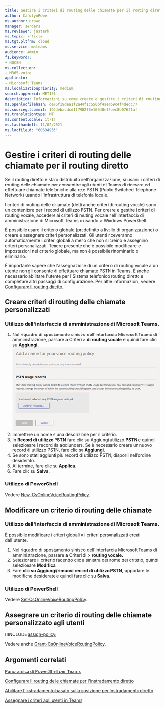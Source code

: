 ```yaml
---
title: Gestire i criteri di routing delle chiamate per il routing diretto
author: CarolynRowe
ms.author: crowe
manager: serdars
ms.reviewer: jastark
ms.topic: article
ms.tgt.pltfrm: cloud
ms.service: msteams
audience: Admin
f1.keywords:
- NOCSH
ms.collection:
- M365-voice
appliesto:
- Microsoft Teams
ms.localizationpriority: medium
search.appverid: MET150
description: Informazioni su come creare e gestire i criteri di routing delle chiamate in Microsoft Teams.
ms.openlocfilehash: dec6f19dea1f2a44f1c550bf4ae6b9c4f4dedc77
ms.sourcegitcommit: 197debacdcd1f7902f6e16940ef9bec8b07641af
ms.translationtype: MT
ms.contentlocale: it-IT
ms.lasthandoff: 11/02/2021
ms.locfileid: "60634935"
---
```

# <a name="manage-call-routing-policies-for-direct-routing"></a>Gestire i criteri di routing delle chiamate per il routing diretto

Se il routing [](direct-routing-landing-page.md) diretto è stato distribuito nell'organizzazione, si usano i criteri di routing delle chiamate per consentire agli utenti di Teams di ricevere ed effettuare chiamate telefoniche alla rete PSTN (Public Switched Telephone Network) usando l'infrastruttura di telefonia locale.

I criteri di routing delle chiamate (detti anche criteri di routing vocale) sono un contenitore per i record di utilizzo PSTN. Per creare e gestire i criteri di routing vocale, accedere ai criteri di routing vocale nell'interfaccia di amministrazione di Microsoft Teams o usando  >   Windows PowerShell.

È possibile usare il criterio globale (predefinito a livello di organizzazione) o creare e assegnare criteri personalizzati. Gli utenti riceveranno automaticamente i criteri globali a meno che non si creino e assegnino criteri personalizzati. Tenere presente che è possibile modificare le impostazioni nel criterio globale, ma non è possibile rinominarlo o eliminarlo.

È importante sapere che l'assegnazione di un criterio di routing vocale a un utente non gli consente di effettuare chiamate PSTN in Teams. È anche necessario abilitare l'utente per l'Sistema telefonico routing diretto e completare altri passaggi di configurazione. Per altre informazioni, vedere [Configurare il routing diretto.](direct-routing-configure.md)

## <a name="create-a-custom-call-routing-policy"></a>Creare criteri di routing delle chiamate personalizzati

### <a name="using-the-microsoft-teams-admin-center"></a>Utilizzo dell'interfaccia di amministrazione di Microsoft Teams.

1. Nel riquadro di spostamento sinistro dell'interfaccia Microsoft Teams di amministrazione, passare **a** Criteri  >  **di routing vocale** e quindi fare clic su **Aggiungi.**<br>
    ![Screenshot della pagina Aggiungi criteri di routing vocale nell'Microsoft Teams di amministrazione.](media/manage-voice-routing-policies.png) 
2. Immettere un nome e una descrizione per il criterio.
3. In **Record di utilizzo PSTN** fare clic su Aggiungi utilizzo **PSTN** e quindi selezionare i record da aggiungere. Se è necessario creare un nuovo record di utilizzo PSTN, fare clic su **Aggiungi**.
4. Se sono stati aggiunti più record di utilizzo PSTN, disporli nell'ordine desiderato.
5. Al termine, fare clic su **Applica.**
6. Fare clic su **Salva**.

### <a name="using-powershell"></a>Utilizzo di PowerShell

Vedere [New-CsOnlineVoiceRoutingPolicy](/powershell/module/skype/new-csonlinevoiceroutingpolicy).

## <a name="edit-a-call-routing-policy"></a>Modificare un criterio di routing delle chiamate

### <a name="using-the-microsoft-teams-admin-center"></a>Utilizzo dell'interfaccia di amministrazione di Microsoft Teams.

È possibile modificare i criteri globali o i criteri personalizzati creati dall'utente.

1. Nel riquadro di spostamento sinistro dell'interfaccia Microsoft Teams di amministrazione, passare **a** Criteri di  >  **routing vocale.**
2. Selezionare il criterio facendo clic a sinistra del nome del criterio, quindi selezionare **Modifica**.
3. Fare **clic su Aggiungi/rimuovi record di utilizzo PSTN,** apportare le modifiche desiderate e quindi fare clic su **Salva.**

### <a name="using-powershell"></a>Utilizzo di PowerShell

Vedere [Set-CsOnlineVoiceRoutingPolicy](/powershell/module/skype/set-csonlinevoiceroutingpolicy).

## <a name="assign-a-custom-call-routing-policy-to-users"></a>Assegnare un criterio di routing delle chiamate personalizzato agli utenti

[!INCLUDE [assign-policy](includes/assign-policy.md)]

Vedere anche [Grant-CsOnlineVoiceRoutingPolicy](/powershell/module/skype/grant-csonlinevoiceroutingpolicy).

## <a name="related-topics"></a>Argomenti correlati

[Panoramica di PowerShell per Teams](teams-powershell-overview.md)

[Configurare il routing delle chiamate per l'instradamento diretto](direct-routing-voice-routing.md)

[Abilitare l'instradamento basato sulla posizione per Instradamento diretto](location-based-routing-enable.md)

[Assegnare i criteri agli utenti in Teams](policy-assignment-overview.md)